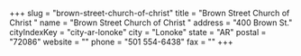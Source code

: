+++
slug = "brown-street-church-of-christ"
title = "Brown Street Church of Christ "
name = "Brown Street Church of Christ "
address = "400 Brown St."
cityIndexKey = "city-ar-lonoke"
city = "Lonoke"
state = "AR"
postal = "72086"
website = ""
phone = "501 554-6438"
fax = ""
+++
